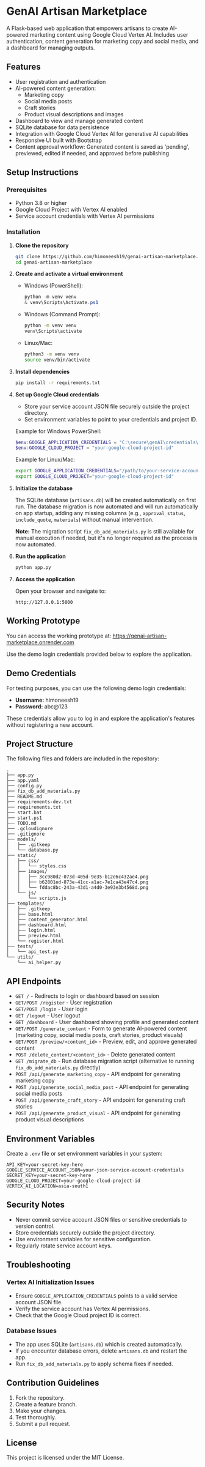 # GenAI Artisan Marketplace

A Flask-based web application that empowers artisans to create AI-powered marketing content using Google Cloud Vertex AI. Includes user authentication, content generation for marketing copy and social media, and a dashboard for managing outputs.

## Features

- User registration and authentication
- AI-powered content generation:
  - Marketing copy
  - Social media posts
  - Craft stories
  - Product visual descriptions and images
- Dashboard to view and manage generated content
- SQLite database for data persistence
- Integration with Google Cloud Vertex AI for generative AI capabilities
- Responsive UI built with Bootstrap
- Content approval workflow: Generated content is saved as 'pending', previewed, edited if needed, and approved before publishing

## Setup Instructions

### Prerequisites

- Python 3.8 or higher
- Google Cloud Project with Vertex AI enabled
- Service account credentials with Vertex AI permissions

### Installation

1. **Clone the repository**

   ```bash
   git clone https://github.com/himoneesh19/genai-artisan-marketplace.git
   cd genai-artisan-marketplace
   ```

2. **Create and activate a virtual environment**

   - Windows (PowerShell):

     ```powershell
     python -m venv venv
     & venv\Scripts\Activate.ps1
     ```

   - Windows (Command Prompt):

     ```cmd
     python -m venv venv
     venv\Scripts\activate
     ```

   - Linux/Mac:

     ```bash
     python3 -m venv venv
     source venv/bin/activate
     ```

3. **Install dependencies**

   ```bash
   pip install -r requirements.txt
   ```

4. **Set up Google Cloud credentials**

   - Store your service account JSON file securely outside the project directory.
   - Set environment variables to point to your credentials and project ID.

   Example for Windows PowerShell:

   ```powershell
   $env:GOOGLE_APPLICATION_CREDENTIALS = "C:\secure\genAI\credentials\your-service-account.json"
   $env:GOOGLE_CLOUD_PROJECT = "your-google-cloud-project-id"
   ```

   Example for Linux/Mac:

   ```bash
   export GOOGLE_APPLICATION_CREDENTIALS="/path/to/your-service-account.json"
   export GOOGLE_CLOUD_PROJECT="your-google-cloud-project-id"
   ```

5. **Initialize the database**

   The SQLite database (`artisans.db`) will be created automatically on first run. The database migration is now automated and will run automatically on app startup, adding any missing columns (e.g., `approval_status`, `include_quote`, `materials`) without manual intervention.

   **Note:** The migration script `fix_db_add_materials.py` is still available for manual execution if needed, but it's no longer required as the process is now automated.

6. **Run the application**

   ```bash
   python app.py
   ```

7. **Access the application**

   Open your browser and navigate to:

   ```
   http://127.0.0.1:5000
   ```

## Working Prototype

You can access the working prototype at: https://genai-artisan-marketplace.onrender.com

Use the demo login credentials provided below to explore the application.

## Demo Credentials

For testing purposes, you can use the following demo login credentials:

- **Username:** himoneesh19
- **Password:** abc@123

These credentials allow you to log in and explore the application's features without registering a new account.

## Project Structure

The following files and folders are included in the repository:

```
.
├── app.py
├── app.yaml
├── config.py
├── fix_db_add_materials.py
├── README.md
├── requirements-dev.txt
├── requirements.txt
├── start.bat
├── start.ps1
├── TODO.md
├── .gcloudignore
├── .gitignore
├── models/
│   ├── .gitkeep
│   └── database.py
├── static/
│   ├── css/
│   │   └── styles.css
│   ├── images/
│   │   ├── 3cc980d2-073d-405d-9e35-b12e6c432ae4.png
│   │   ├── b62801ed-873e-41cc-a1ac-7e1ca43e47c4.png
│   │   └── fddac8bc-243a-43d1-a4d0-3e93e3b4568d.png
│   └── js/
│       └── scripts.js
├── templates/
│   ├── .gitkeep
│   ├── base.html
│   ├── content_generator.html
│   ├── dashboard.html
│   ├── login.html
│   ├── preview.html
│   └── register.html
├── tests/
│   └── api_test.py
└── utils/
    └── ai_helper.py
```

## API Endpoints

- `GET /` - Redirects to login or dashboard based on session
- `GET/POST /register` - User registration
- `GET/POST /login` - User login
- `GET /logout` - User logout
- `GET /dashboard` - User dashboard showing profile and generated content
- `GET/POST /generate_content` - Form to generate AI-powered content (marketing copy, social media posts, craft stories, product visuals)
- `GET/POST /preview/<content_id>` - Preview, edit, and approve generated content
- `POST /delete_content/<content_id>` - Delete generated content
- `GET /migrate_db` - Run database migration script (alternative to running `fix_db_add_materials.py` directly)
- `POST /api/generate_marketing_copy` - API endpoint for generating marketing copy
- `POST /api/generate_social_media_post` - API endpoint for generating social media posts
- `POST /api/generate_craft_story` - API endpoint for generating craft stories
- `POST /api/generate_product_visual` - API endpoint for generating product visual descriptions

## Environment Variables

Create a `.env` file or set environment variables in your system:

```env
API_KEY=your-secret-key-here
GOOGLE_SERVICE_ACCOUNT_JSON=your-json-service-account-credentials
SECRET_KEY=your-secret-key-here
GOOGLE_CLOUD_PROJECT=your-google-cloud-project-id
VERTEX_AI_LOCATION=asia-south1
```

## Security Notes

- Never commit service account JSON files or sensitive credentials to version control.
- Store credentials securely outside the project directory.
- Use environment variables for sensitive configuration.
- Regularly rotate service account keys.

## Troubleshooting

### Vertex AI Initialization Issues

- Ensure `GOOGLE_APPLICATION_CREDENTIALS` points to a valid service account JSON file.
- Verify the service account has Vertex AI permissions.
- Check that the Google Cloud project ID is correct.

### Database Issues

- The app uses SQLite (`artisans.db`) which is created automatically.
- If you encounter database errors, delete `artisans.db` and restart the app.
- Run `fix_db_add_materials.py` to apply schema fixes if needed.

## Contribution Guidelines

1. Fork the repository.
2. Create a feature branch.
3. Make your changes.
4. Test thoroughly.
5. Submit a pull request.

## License

This project is licensed under the MIT License.

